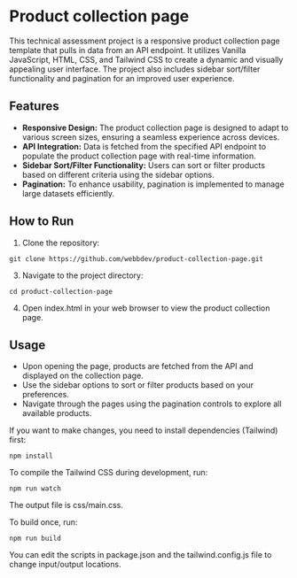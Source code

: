 # Product collection page

This technical assessment project is a responsive product collection page template that pulls in data from an API endpoint. It utilizes Vanilla JavaScript, HTML, CSS, and Tailwind CSS to create a dynamic and visually appealing user interface. The project also includes sidebar sort/filter functionality and pagination for an improved user experience.

## Features
* **Responsive Design:** The product collection page is designed to adapt to various screen sizes, ensuring a seamless experience across devices.
* **API Integration:** Data is fetched from the specified API endpoint to populate the product collection page with real-time information.
* **Sidebar Sort/Filter Functionality:** Users can sort or filter products based on different criteria using the sidebar options.
* **Pagination:** To enhance usability, pagination is implemented to manage large datasets efficiently.

## How to Run
1. Clone the repository:
```
git clone https://github.com/webbdev/product-collection-page.git
```
3. Navigate to the project directory:
```
cd product-collection-page
```
4. Open index.html in your web browser to view the product collection page.

## Usage
- Upon opening the page, products are fetched from the API and displayed on the collection page.
- Use the sidebar options to sort or filter products based on your preferences.
- Navigate through the pages using the pagination controls to explore all available products.

If you want to make changes, you need to install dependencies (Tailwind) first:
```
npm install
```
To compile the Tailwind CSS during development, run:
```
npm run watch
```
The output file is css/main.css.

To build once, run:
```
npm run build
```
You can edit the scripts in package.json and the tailwind.config.js file to change input/output locations.
